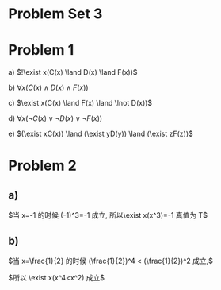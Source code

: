 # Problem Set 3

# Problem 1

a) $!\exist x(C(x) \land D(x) \land F(x))$

b) $\forall x(C(x) \land D(x) \land F(x))$

c) $\exist x(C(x) \land F(x) \land \lnot D(x))$

d) $\forall x(\lnot C(x) \lor \lnot D(x) \lor \lnot F(x))$

e) $(\exist xC(x)) \land (\exist yD(y)) \land (\exist zF(z))$

# Problem 2

## a) 

$当 x=-1 的时候 (-1)^3=-1 成立, 所以\exist x(x^3)=-1 真值为 T$

## b)

$当 x=\frac{1}{2} 的时候 (\frac{1}{2})^4 < (\frac{1}{2})^2 成立,$

$所以 \exist x(x^4<x^2) 成立$
